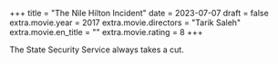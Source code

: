 +++
title = "The Nile Hilton Incident"
date = 2023-07-07
draft = false
extra.movie.year = 2017
extra.movie.directors = "Tarik Saleh"
extra.movie.en_title = ""
extra.movie.rating = 8
+++

The State Security Service always takes a cut.<!-- more -->
